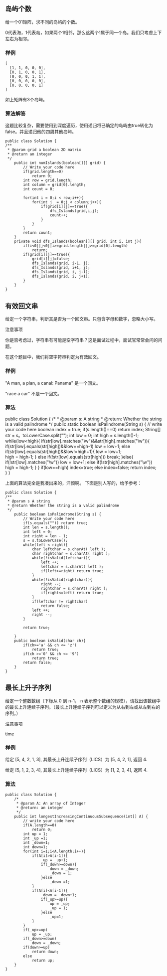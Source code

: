 ## 岛屿个数
给一个01矩阵，求不同的岛屿的个数。

0代表海，1代表岛，如果两个1相邻，那么这两个1属于同一个岛。我们只考虑上下左右为相邻。

### 样例

	[
	  [1, 1, 0, 0, 0],
	  [0, 1, 0, 0, 1],
	  [0, 0, 0, 1, 1],
	  [0, 0, 0, 0, 0],
	  [0, 0, 0, 0, 1]
	]

如上矩阵有3个岛屿。

### 算法解答
这题比较复杂，需要使用到深度遍历，使用递归将已确定的岛屿由true转化为false。并且递归他的四周其他岛屿。

	public class Solution {
    /**
     * @param grid a boolean 2D matrix
     * @return an integer
     */
	    public int numIslands(boolean[][] grid) {
	        // Write your code here
	        if(grid.length==0)
	            return 0;
	        int row = grid.length;
	        int column = grid[0].length;
	        int count = 0;
	        
	        for(int i = 0;i < row;i++){
	            for(int j  = 0;j < column;j++){
	                if(grid[i][j]==true){
	                    dfs_Islands(grid,i,j);
	                    count++;
	                }
	            }
	        }
	        return count;
	    }
	    private void dfs_Islands(boolean[][] grid, int i, int j){
	        if(i<0||j<0||i>=grid.length||j>=grid[0].length)
	            return; 
	        if(grid[i][j]==true){
	            grid[i][j]=false;
	            dfs_Islands(grid, i-1, j);
	            dfs_Islands(grid, i+1, j);
	            dfs_Islands(grid, i, j-1);
	            dfs_Islands(grid, i, j+1);
	        }    
	    }
	}

## 有效回文串
给定一个字符串，判断其是否为一个回文串。只包含字母和数字，忽略大小写。

 注意事项

你是否考虑过，字符串有可能是空字符串？这是面试过程中，面试官常常会问的问题。

在这个题目中，我们将空字符串判定为有效回文。

### 样例
"A man, a plan, a canal: Panama" 是一个回文。

"race a car" 不是一个回文。

### 算法

public class Solution {
    /*
     * @param s: A string
     * @return: Whether the string is a valid palindrome
     */
	    public static boolean isPalindrome(String s) {
	        // write your code here
	        boolean index = true;
	        if(s.length()==0)
	            return index;
	        String[] str = s。toLowerCase.split("");
	        int low = 0;
	        int high = s.length()-1;
	        while(low<high){
	            if(str[low].matches("\\w")&&str[high].matches("\\w")){
	                if(str[low].equals(str[high])&&low==high-1)
	                    low = low+1;
	                else if(str[low].equals(str[high])&&low!=high+1){
	                    low = low+1;    
	                    high = high-1;
	                }
	                else if(!str[low].equals(str[high]))
	                    break;
	            }else{
	                if(!str[low].matches("\\w"))
	                    low = low+1;
	                else if(!str[high].matches("\\w"))
	                    high = high-1;
	            }
	        }
	        if(low==high)
	            index=true;
	        else
	            index=false;
	        return index;    
	    }
	}

上面的算法完全是我凑出来的，汗颜啊。
下面是别人写的，给予参考：

	public class Solution {
    /**
     * @param s A string
     * @return Whether the string is a valid palindrome
     */
	    public boolean isPalindrome(String s) {
	        // Write your code here
	        if(s.equals("")) return true;
	        int len = s.length();
	        int left = 0;
	        int right = len - 1;
	        s = s.toLowerCase();
	        while(left < right){
	            char leftchar = s.charAt( left );
	            char rightchar = s.charAt( right );
	            while(!isValid(leftchar)){
	                left ++;
	                leftchar = s.charAt( left );
	                if(left>=right) return true;
	            }
	            while(!isValid(rightchar)){
	                right --;
	                rightchar = s.charAt( right );
	                if(right<=left) return true;
	            }
	            if(leftchar != rightchar)
	                return false;
	            left ++;
	            right --;
	        }
	        
	        return true;

	    }
	    public boolean isValid(char ch){
	        if(ch>='a' && ch <= 'z')
	            return true;
	        if(ch >='0' && ch <= '9')
	            return true;
	        return false;
	    }
	}	

## 最长上升子序列
给定一个整数数组（下标从 0 到 n-1， n 表示整个数组的规模），请找出该数组中的最长上升连续子序列。（最长上升连续子序列可以定义为从右到左或从左到右的序列。）

 注意事项

time


### 样例

给定 [5, 4, 2, 1, 3], 其最长上升连续子序列（LICS）为 [5, 4, 2, 1], 返回 4.

给定 [5, 1, 2, 3, 4], 其最长上升连续子序列（LICS）为 [1, 2, 3, 4], 返回 4.


### 算法

	public class Solution {
	    /*
	     * @param A: An array of Integer
	     * @return: an integer
	     */
	    public int longestIncreasingContinuousSubsequence(int[] A) {
	        // write your code here
	        if(A.length==0)
	            return 0;
	        int up = 1;
	        int _up =1;
	        int _down=1;
	        int down=1;
	        for(int i=1;i<A.length;i++){
	            if(A[i]>A[i-1]){
	                _up = _up+1;
	                if(_down>=down){
	                    down = _down;
	                    _down = 1;
	                }else
	                    _down =1;
	            }
	            if(A[i]<A[i-1]){
	                _down = _down+1;
	                if(_up>=up){
	                    up = _up;
	                    _up = 1;
	                }else
	                    _up=1;
	            }
	        }
	        if(_up>=up)
	            up = _up;
	        if(_down>=down)
	            down = _down;
	        if(down>=up)
	            return down;
	        else
	            return up;
	    }
	}	

	